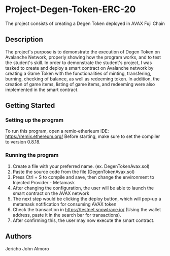 # Project-Degen-Token-ERC-20
The project consists of creating a Degen Token deployed in AVAX Fuji Chain

## Description

The project's purpose is to demonstrate the execution of Degen Token on Avalanche Network, properly showing how the program works, and to test the student's skill. In order to demonstrate the student's project, I was tasked to create and deploy a smart contract on Avalanche network by creating a Game Token with the functionalities of minting, transfering, burning, checking of balance, as well as redeeming token. In addition, the creation of game items, listing of game items, and redeeming were also implemented in the smart contract.

## Getting Started

### Setting up the program

To run this program, open a remix-etherieum IDE: https://remix.ethereum.org/
Before starting, make sure to set the compiler to version 0.8.18.

### Running the program
1. Create a file with your preferred name. (ex. DegenTokenAvax.sol)
2. Paste the source code from the file (DegenTokenAvax.sol)
3. Press Ctrl + S to compile and save, then change the environment to Injected Provider - Metamask
4. After changing the configuration, the user will be able to launch the smart contract on the AVAX network
5. The next step would be clicking the deploy button, which will pop-up a metamask notification for consuming AVAX token
6. Check the transaction in https://testnet.snowtrace.io/ (Using the wallet address, paste it in the search bar for transactions). 
7. After confirming this, the user may now execute the smart contract.

## Authors
Jericho John Almoro

